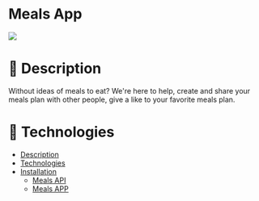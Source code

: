 # Meals App

<img src="https://img.shields.io/static/v1?label=Linkedin&message=MyProfile&color=4895ef&style=for-the-badge&logo=ghost"/>

# 💚 Description
Without ideas of meals to eat? We're here to help, create and share your meals plan with other people, give a like to your favorite meals plan.

# 🚀 Technologies

<!--ts-->
   * [Description](#description)
   * [Technologies](#technologies)
   * [Installation](#installation)
      * [Meals API](#meals_api) 
      * [Meals APP](#meals_app)  
<!--te-->
